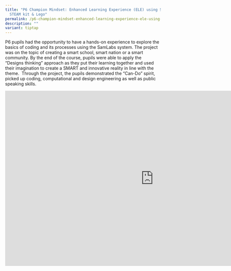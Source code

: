 ```yaml
---
title: "P6 Champion Mindset: Enhanced Learning Experience (ELE) using SAMLABs
  STEAM kit & Lego"
permalink: /p6-champion-mindset-enhanced-learning-experience-ele-using-samlabs-steam-kit-lego/
description: ""
variant: tiptap
---
```

<p>P6 pupils had the opportunity to have a hands-on experience to explore
the basics of coding and its processes using the SamLabs system. The project
was on the topic of creating a smart school, smart nation or a smart community.
By the end of the course, pupils were able to apply the “Designs thinking”
approach as they put their learning together and used their imagination
to create a SMART and innovative reality in line with the theme.&nbsp;
Through the project, the pupils demonstrated the “Can-Do” spirit, picked
up coding, computational and design engineering as well as public speaking
skills.</p>
<div class="iframe-wrapper">
<iframe height="569" width="960" allowfullscreen="true" frameborder="0" src="https://docs.google.com/presentation/d/e/2PACX-1vQ5UE25ApggY71oRd9M-Zjddbzsp8Tqsu-ZAnrF2USubFXtMgg1CJgxF_sPpaEvI5hCgZ_yLescfDHP/embed?start=false&amp;loop=false&amp;delayms=10000"></iframe>
</div>
<p></p>